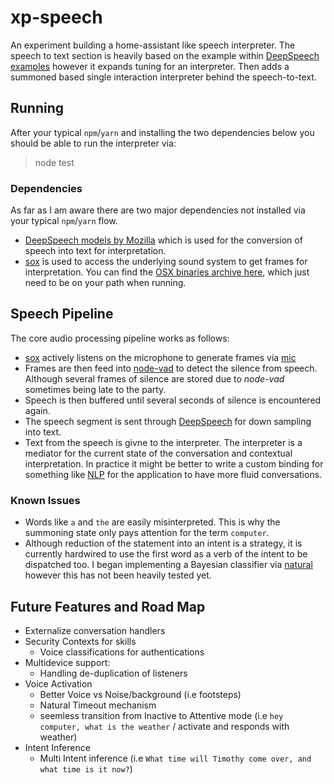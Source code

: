 # xp-speech

An experiment building a home-assistant like speech interpreter.  The speech to text section is heavily based on the
example within [DeepSpeech examples](https://github.com/mozilla/DeepSpeech-examples/tree/r0.6/nodejs_mic_vad_streaming)
however it expands tuning for an interpreter.  Then adds a summoned based single interaction interpreter behind the
speech-to-text.

## Running

After your typical `npm`/`yarn` and installing the two dependencies below you should be able to run the interpreter via:

> node test

### Dependencies

As far as I am aware there are two major dependencies not installed via your typical `npm`/`yarn` flow.

* [DeepSpeech models by Mozilla](https://github.com/mozilla/DeepSpeech/releases) which is used for the conversion of
speech into text for interpretation.
* [sox](http://sox.sourceforge.net/) is used to access the underlying sound system to get frames for interpretation.
You can find the [OSX binaries archive here](https://sourceforge.net/projects/sox/files/sox/14.4.2/),
which just need to be on your path when running.

## Speech Pipeline

The core audio processing pipeline works as follows:

* [sox](http://sox.sourceforge.net/) actively listens on the microphone to generate frames via [mic](https://github.com/ashishbajaj99/mic#readme)
* Frames are then feed into [node-vad](https://github.com/snirpo/node-vad) to detect the silence from speech.  Although
several frames of silence are stored due to _node-vad_ sometimes being late to the party.
* Speech is then buffered until several seconds of silence is encountered again.
* The speech segment is sent through [DeepSpeech](https://github.com/mozilla/DeepSpeech) for down sampling into text.
* Text from the speech is givne to the interpreter.  The interpreter is a mediator for the current state of the
conversation and contextual interpretation.  In practice it might be better to write a custom binding for something like
[NLP](https://github.com/axa-group/nlp.js) for the application to have more fluid conversations.

### Known Issues
* Words like `a` and `the` are easily misinterpreted.  This is why the summoning state only pays attention for the term
`computer`.
* Although reduction of the statement into an intent is a strategy, it is currently hardwired to use the first word as a
verb of the intent to be dispatched too.  I began implementing a Bayesian classifier via [natural](https://github.com/NaturalNode/natural)
however this has not been heavily tested yet.


## Future Features and Road Map

* Externalize conversation handlers
* Security Contexts for skills
  * Voice classifications for authentications
* Multidevice support:
  * Handling de-duplication of listeners
* Voice Activation
  * Better Voice vs Noise/background (i.e footsteps) 
  * Natural Timeout mechanism
  * seemless transition from Inactive to Attentive mode (i.e `hey computer, what is the weather` / activate and responds with weather)
* Intent Inference
  * Multi Intent inference (i.e `What time will Timothy come over, and what time is it now?`)